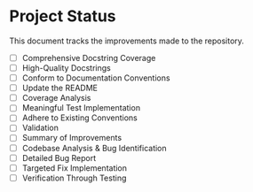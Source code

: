 # Project Status

This document tracks the improvements made to the repository.

- [ ] Comprehensive Docstring Coverage
- [ ] High-Quality Docstrings
- [ ] Conform to Documentation Conventions
- [ ] Update the README
- [ ] Coverage Analysis
- [ ] Meaningful Test Implementation
- [ ] Adhere to Existing Conventions
- [ ] Validation
- [ ] Summary of Improvements
- [ ] Codebase Analysis & Bug Identification
- [ ] Detailed Bug Report
- [ ] Targeted Fix Implementation
- [ ] Verification Through Testing

